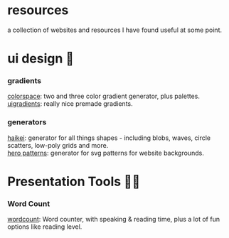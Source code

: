 # resources
a collection of websites and resources I have found useful at some point.

# ui design 🐳
### gradients
[colorspace](https://mycolor.space/): two and three color gradient generator, plus palettes.  
[uigradients](https://uigradients.com/): really nice premade gradients.  
### generators
[haikei](https://app.haikei.app/): generator for all things shapes - including blobs, waves, circle scatters, low-poly grids and more.  
[hero patterns](https://heropatterns.com/): generator for svg patterns for website backgrounds.  

# Presentation Tools 👨‍🏫
### Word Count
[wordcount](https://wordcounter.net/): Word counter, with speaking & reading time, plus a lot of fun options like reading level.  
